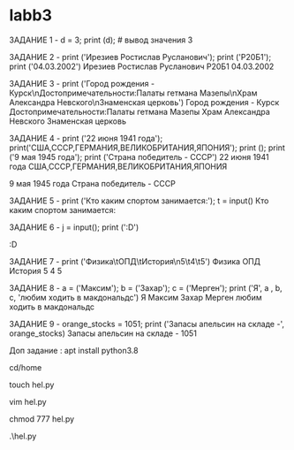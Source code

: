 # labb3
ЗАДАНИЕ 1 - d = 3; print (d); # вывод значения
3

ЗАДАНИЕ 2 - print ('Ирезиев Ростислав Русланович'); print ('Р20Б1'); print ('04.03.2002')
Ирезиев Ростислав Русланович
Р20Б1
04.03.2002

ЗАДАНИЕ 3 - print ('Город рождения - Курск\nДостопримечательности:Палаты гетмана Мазепы\nХрам Александра Невского\nЗнаменская церковь')
Город рождения - Курск
Достопримечательности:Палаты гетмана Мазепы
Храм Александра Невского
Знаменская церковь

ЗАДАНИЕ 4 - print ('22 июня 1941 года'); print('США,СССР,ГЕРМАНИЯ,ВЕЛИКОБРИТАНИЯ,ЯПОНИЯ'); print (); print ('9 мая 1945 года'); print ('Страна победитель - СССР')
22 июня 1941 года
США,СССР,ГЕРМАНИЯ,ВЕЛИКОБРИТАНИЯ,ЯПОНИЯ

9 мая 1945 года
Страна победитель - СССР

ЗАДАНИЕ 5 - print ('Кто каким спортом занимается:'); t = input()
Кто каким спортом занимается:

ЗАДАНИЕ 6 - j = input(); print (':D')

:D

ЗАДАНИЕ 7 - print ('Физика\tОПД\tИстория\n5\t4\t5')
Физика ОПД История
5       4       5

ЗАДАНИЕ 8 - a = ('Максим'); b = ('Захар'); c = ('Мерген'); print ('Я', a , b, c, 'любим ходить в макдональдс')
Я Максим Захар Мерген любим ходить в макдональдс

ЗАДАНИЕ 9 - orange_stocks = 1051; print ('Запасы апельсин на складе -', orange_stocks)
Запасы апельсин на складе - 1051

Доп задание :
apt install python3.8

cd/home

touch hel.py

vim hel.py

chmod 777 hel.py

.\hel.py
